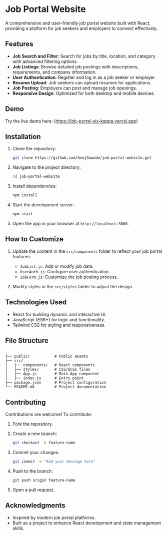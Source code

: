 # Job Portal Website

A comprehensive and user-friendly job portal website built with React, providing a platform for job seekers and employers to connect effectively.

## Features

- **Job Search and Filter**: Search for jobs by title, location, and category with advanced filtering options.
- **Job Listings**: Browse detailed job postings with descriptions, requirements, and company information.
- **User Authentication**: Register and log in as a job seeker or employer.
- **Resume Upload**: Job seekers can upload resumes for applications.
- **Job Posting**: Employers can post and manage job openings.
- **Responsive Design**: Optimized for both desktop and mobile devices.

## Demo

Try the live demo here: (https://job-portal-six-kappa.vercel.app)

## Installation

1. Clone the repository:

   ```bash
   git clone https://github.com/AnujGawade/job-portal-website.git
   ```

2. Navigate to the project directory:

   ```bash
   cd job-portal-website
   ```

3. Install dependencies:

   ```bash
   npm install
   ```

4. Start the development server:

   ```bash
   npm start
   ```

5. Open the app in your browser at `http://localhost:3000`.

## How to Customize

1. Update the content in the `src/components` folder to reflect your job portal features:
   - `JobList.js`: Add or modify job data.
   - `UserAuth.js`: Configure user authentication.
   - `JobForm.js`: Customize the job posting process.

2. Modify styles in the `src/styles` folder to adjust the design.

## Technologies Used

- React for building dynamic and interactive UI.
- JavaScript (ES6+) for logic and functionality.
- Tailwind CSS for styling and responsiveness.


## File Structure

```
.
├── public/           # Public assets
├── src/
│   ├── components/   # React components
│   ├── styles/       # CSS/SCSS files
│   ├── App.js        # Main App component
│   ├── index.js      # Entry point
├── package.json      # Project configuration
└── README.md         # Project documentation
```

## Contributing

Contributions are welcome! To contribute:

1. Fork the repository.
2. Create a new branch:

   ```bash
   git checkout -b feature-name
   ```

3. Commit your changes:

   ```bash
   git commit -m "Add your message here"
   ```

4. Push to the branch:

   ```bash
   git push origin feature-name
   ```

5. Open a pull request.

## Acknowledgments

- Inspired by modern job portal platforms.
- Built as a project to enhance React development and state management skills.
